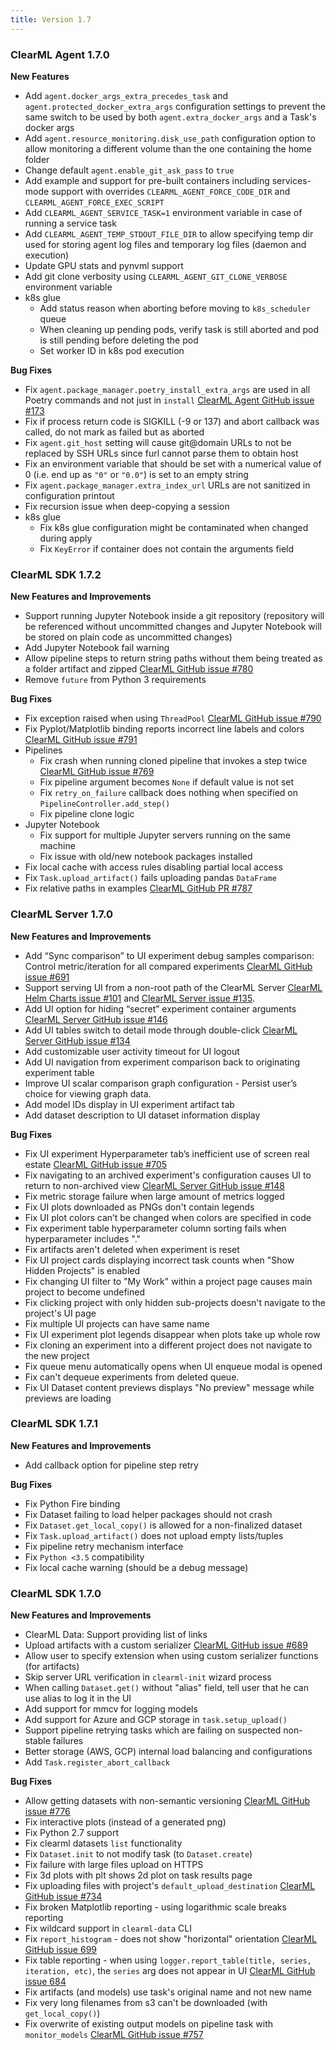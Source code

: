```yaml
---
title: Version 1.7
---
```


### ClearML Agent 1.7.0
**New Features**
* Add `agent.docker_args_extra_precedes_task` and `agent.protected_docker_extra_args` configuration settings to prevent 
the same switch to be used by both `agent.extra_docker_args` and a Task's docker args
* Add `agent.resource_monitoring.disk_use_path` configuration option to allow monitoring a different volume than the one 
containing the home folder
* Change default `agent.enable_git_ask_pass` to `true`
* Add example and support for pre-built containers including services-mode support with overrides `CLEARML_AGENT_FORCE_CODE_DIR` 
and `CLEARML_AGENT_FORCE_EXEC_SCRIPT`
* Add `CLEARML_AGENT_SERVICE_TASK=1` environment variable in case of running a service task
* Add `CLEARML_AGENT_TEMP_STDOUT_FILE_DIR` to allow specifying temp dir used for storing agent log files and temporary 
log files (daemon and execution)
* Update GPU stats and pynvml support
* Add git clone verbosity using `CLEARML_AGENT_GIT_CLONE_VERBOSE` environment variable
* k8s glue
  * Add status reason when aborting before moving to `k8s_scheduler` queue
  * When cleaning up pending pods, verify task is still aborted and pod is still pending before deleting the pod
  * Set worker ID in k8s pod execution

**Bug Fixes**
* Fix `agent.package_manager.poetry_install_extra_args` are used in all Poetry commands and not just in `install` [ClearML Agent GitHub issue #173](https://github.com/allegroai/clearml-agent/issues/173)
* Fix if process return code is SIGKILL (-9 or 137) and abort callback was called, do not mark as failed but as aborted
* Fix `agent.git_host` setting will cause git@domain URLs to not be replaced by SSH URLs since furl cannot parse them to 
obtain host
* Fix an environment variable that should be set with a numerical value of 0 (i.e. end up as `"0"` or `"0.0"`) is set to 
an empty string
* Fix `agent.package_manager.extra_index_url` URLs are not sanitized in configuration printout
* Fix recursion issue when deep-copying a session
* k8s glue
  * Fix k8s glue configuration might be contaminated when changed during apply
  * Fix `KeyError` if container does not contain the arguments field 

### ClearML SDK 1.7.2
**New Features and Improvements**
* Support running Jupyter Notebook inside a git repository (repository will be referenced without uncommitted changes 
  and Jupyter Notebook will be stored on plain code as uncommitted changes)
* Add Jupyter Notebook fail warning
* Allow pipeline steps to return string paths without them being treated as a folder artifact and zipped [ClearML GitHub issue #780](https://github.com/allegroai/clearml/issues/780)
* Remove `future` from Python 3 requirements

**Bug Fixes**
* Fix exception raised when using `ThreadPool` [ClearML GitHub issue #790](https://github.com/allegroai/clearml/issues/790)
* Fix Pyplot/Matplotlib binding reports incorrect line labels and colors [ClearML GitHub issue #791](https://github.com/allegroai/clearml/issues/791)
* Pipelines
    * Fix crash when running cloned pipeline that invokes a step twice [ClearML GitHub issue #769](https://github.com/allegroai/clearml/issues/769)
    * Fix pipeline argument becomes `None` if default value is not set
    * Fix `retry_on_failure` callback does nothing when specified on `PipelineController.add_step()`
    * Fix pipeline clone logic
* Jupyter Notebook
    * Fix support for multiple Jupyter servers running on the same machine
    * Fix issue with old/new notebook packages installed
* Fix local cache with access rules disabling partial local access
* Fix `Task.upload_artifact()` fails uploading pandas `DataFrame`
* Fix relative paths in examples [ClearML GitHub PR #787](https://github.com/allegroai/clearml/issues/787)

### ClearML Server 1.7.0
**New Features and Improvements**
* Add “Sync comparison” to UI experiment debug samples comparison: Control metric/iteration for all compared experiments [ClearML GitHub issue #691](https://github.com/allegroai/clearml/issues/691)
* Support serving UI from a non-root path of the ClearML Server [ClearML Helm Charts issue #101](https://github.com/allegroai/clearml-helm-charts/issues/101) and [ClearML Server issue #135](https://github.com/allegroai/clearml-server/issues/135).
* Add UI option for hiding “secret” experiment container arguments [ClearML Server GitHub issue #146](https://github.com/allegroai/clearml-server/issues/146)
* Add UI tables switch to detail mode through double-click [ClearML Server GitHub issue #134](https://github.com/allegroai/clearml-server/issues/134)
* Add customizable user activity timeout for UI logout
* Add UI navigation from experiment comparison back to originating experiment table
* Improve UI scalar comparison graph configuration - Persist user’s choice for viewing graph data.
* Add model IDs display in UI experiment artifact tab
* Add dataset description to UI dataset information display

**Bug Fixes**
* Fix UI experiment Hyperparameter tab’s inefficient use of screen real estate [ClearML GitHub issue #705](https://github.com/allegroai/clearml/issues/705)
* Fix navigating to an archived experiment's configuration causes UI to return to non-archived view [ClearML Server GitHub issue #148](https://github.com/allegroai/clearml-server/issues/148)
* Fix metric storage failure when large amount of metrics logged
* Fix UI plots downloaded as PNGs don't contain legends
* Fix UI plot colors can’t be changed when colors are specified in code
* Fix experiment table hyperparameter column sorting fails when hyperparameter includes "."
* Fix artifacts aren't deleted when experiment is reset
* Fix UI project cards displaying incorrect task counts when "Show Hidden Projects" is enabled
* Fix changing UI filter to "My Work" within a project page causes main project to become undefined
* Fix clicking project with only hidden sub-projects doesn't navigate to the project's UI page
* Fix multiple UI projects can have same name
* Fix UI experiment plot legends disappear when plots take up whole row
* Fix cloning an experiment into a different project does not navigate to the new project
* Fix queue menu automatically opens when UI enqueue modal is opened
* Fix can't dequeue experiments from deleted queue.
* Fix UI Dataset content previews displays "No preview" message while previews are loading

### ClearML SDK 1.7.1

**New Features and Improvements**
* Add callback option for pipeline step retry

**Bug Fixes**
* Fix Python Fire binding
* Fix Dataset failing to load helper packages should not crash
* Fix `Dataset.get_local_copy()` is allowed for a non-finalized dataset
* Fix `Task.upload_artifact()` does not upload empty lists/tuples
* Fix pipeline retry mechanism interface
* Fix `Python <3.5` compatibility
* Fix local cache warning (should be a debug message)

### ClearML SDK 1.7.0

**New Features and Improvements**
* ClearML Data: Support providing list of links
* Upload artifacts with a custom serializer [ClearML GitHub issue #689](https://github.com/allegroai/clearml/issues/689)
* Allow user to specify extension when using custom serializer functions (for artifacts)
* Skip server URL verification in `clearml-init` wizard process
* When calling `Dataset.get()` without "alias" field, tell user that he can use alias to log it in the UI
* Add support for mmcv for logging models
* Add support for Azure and GCP storage in `task.setup_upload()`
* Support pipeline retrying tasks which are failing on suspected non-stable failures
* Better storage (AWS, GCP) internal load balancing and configurations
* Add `Task.register_abort_callback`

**Bug Fixes**
* Allow getting datasets with non-semantic versioning [ClearML GitHub issue #776](https://github.com/allegroai/clearml/issues/776)
* Fix interactive plots (instead of a generated png)
* Fix Python 2.7 support
* Fix clearml datasets `list` functionality
* Fix `Dataset.init` to not modify task (to `Dataset.create`)
* Fix failure with large files upload on HTTPS
* Fix 3d plots with plt shows 2d plot on task results page
* Fix uploading files with project's `default_upload_destination` [ClearML GitHub issue #734](https://github.com/allegroai/clearml/issues/734)
* Fix broken Matplotlib reporting - using logarithmic scale breaks reporting
* Fix wildcard support in `clearml-data` CLI
* Fix `report_histogram` - does not show "horizontal" orientation [ClearML GitHub issue 699](https://github.com/allegroai/clearml/issues/699)
* Fix table reporting - when using `logger.report_table(title, series, iteration, etc)`, the `series` arg does not appear in UI [ClearML GitHub issue 684](https://github.com/allegroai/clearml/issues/684)
* Fix artifacts (and models) use task's original name and not new name
* Fix very long filenames from s3 can't be downloaded (with `get_local_copy()`)
* Fix overwrite of existing output models on pipeline task with `monitor_models` [ClearML GitHub issue #757](https://github.com/allegroai/clearml/issues/757)